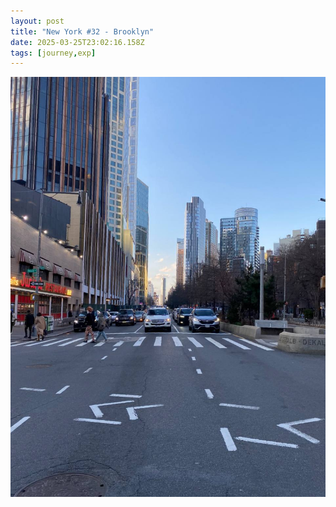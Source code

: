 ```yaml
---
layout: post
title: "New York #32 - Brooklyn"
date: 2025-03-25T23:02:16.158Z
tags: [journey,exp]
---
```


![New York #32 - Brooklyn](/assets/images/2025-03-25-image230216.png)


